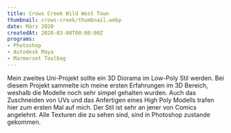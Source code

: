 ```yaml
---
title: Crows Creek Wild West Town
thumbnail: crows-creek/thumbnail.webp
date: März 2020
createdAt: 2020-03-00T00:00:00Z
programs:
- Photoshop
- Autodesk Maya
- Marmorset Toolbag
---
```


Mein zweites Uni-Projekt sollte ein 3D Diorama im Low-Poly Stil werden.
Bei diesem Projekt sammelte ich meine ersten Erfahrungen im 3D Bereich, weshalb die Modelle noch sehr simpel gehalten wurden.
Auch das Zuschneiden von UVs und das Anfertigen eines High Poly Modells trafen hier zum ersten Mal auf mich.
Der Stil ist sehr an jener von Comics angelehnt. Alle Texturen die zu sehen sind, sind in Photoshop zustande gekommen.

<view-on-link href="https://www.artstation.com/artwork/KaXPqW" icon="fab fa-artstation" name="ArtStation" color="#00AFEB"></view-on-link>

<asset-image src="crows-creek/beautyshot_1.webp" alt="Beautyshot 1"></asset-image>
<asset-image src="crows-creek/beautyshot_2.webp" alt="Beautyshot 2"></asset-image>
<asset-image src="crows-creek/beautyshot_3.webp" alt="Beautyshot 3"></asset-image>
<asset-image src="crows-creek/beautyshot_4.webp" alt="Beautyshot 4"></asset-image>
<asset-image src="crows-creek/beautyshot_5.webp" alt="Beautyshot 5"></asset-image>
